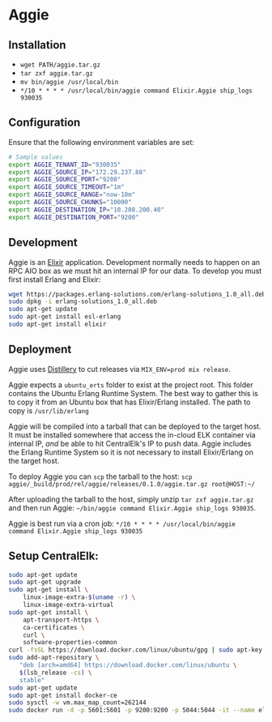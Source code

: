 # Aggie

## Installation
* `wget PATH/aggie.tar.gz`
* `tar zxf aggie.tar.gz`
* `mv bin/aggie /usr/local/bin`
* `*/10 * * * * /usr/local/bin/aggie command Elixir.Aggie ship_logs 930035`

## Configuration
Ensure that the following environment variables are set:
```sh
# Sample values
export AGGIE_TENANT_ID="930035"
export AGGIE_SOURCE_IP="172.29.237.88"
export AGGIE_SOURCE_PORT="9200"
export AGGIE_SOURCE_TIMEOUT="1m"
export AGGIE_SOURCE_RANGE="now-10m"
export AGGIE_SOURCE_CHUNKS="10000"
export AGGIE_DESTINATION_IP="10.208.200.40"
export AGGIE_DESTINATION_PORT="9200"
```



## Development
Aggie is an [Elixir](http://elixir-lang.org/) application. Development normally needs to happen on an RPC AIO box as we must hit an internal IP for our data. To develop you must first install Erlang and Elixir:

```sh
wget https://packages.erlang-solutions.com/erlang-solutions_1.0_all.deb
sudo dpkg -i erlang-solutions_1.0_all.deb
sudo apt-get update
sudo apt-get install esl-erlang
sudo apt-get install elixir
```

## Deployment
Aggie uses [Distillery](https://github.com/bitwalker/distillery) to cut releases via `MIX_ENV=prod mix release`.

Aggie expects a `ubuntu_erts` folder to exist at the project root. This folder contains the Ubuntu Erlang Runtime System. The best way to gather this is to copy it from an Ubuntu box that has Elixir/Erlang installed. The path to copy is `/usr/lib/erlang`

Aggie will be compiled into a tarball that can be deployed to the target host. It must be installed somewhere that access the in-cloud ELK container via internal IP, _and_ be able to hit CentralElk's IP to push data. Aggie includes the Erlang Runtime System so it is not necessary to install Elixir/Erlang on the target host.

To deploy Aggie you can `scp` the tarball to the host:
`scp aggie/_build/prod/rel/aggie/releases/0.1.0/aggie.tar.gz root@HOST:~/`

After uploading the tarball to the host, simply unzip `tar zxf aggie.tar.gz` and then run Aggie: `~/bin/aggie command Elixir.Aggie ship_logs 930035`.

Aggie is best run via a cron job: `*/10 * * * * /usr/local/bin/aggie command Elixir.Aggie ship_logs 930035`

## Setup CentralElk:
``` sh
sudo apt-get update
sudo apt-get upgrade
sudo apt-get install \
    linux-image-extra-$(uname -r) \
    linux-image-extra-virtual
sudo apt-get install \
    apt-transport-https \
    ca-certificates \
    curl \
    software-properties-common
curl -fsSL https://download.docker.com/linux/ubuntu/gpg | sudo apt-key add -
sudo add-apt-repository \
   "deb [arch=amd64] https://download.docker.com/linux/ubuntu \
   $(lsb_release -cs) \
   stable"
sudo apt-get update
sudo apt-get install docker-ce
sudo sysctl -w vm.max_map_count=262144
sudo docker run -d -p 5601:5601 -p 9200:9200 -p 5044:5044 -it --name elk sebp/elk
```
